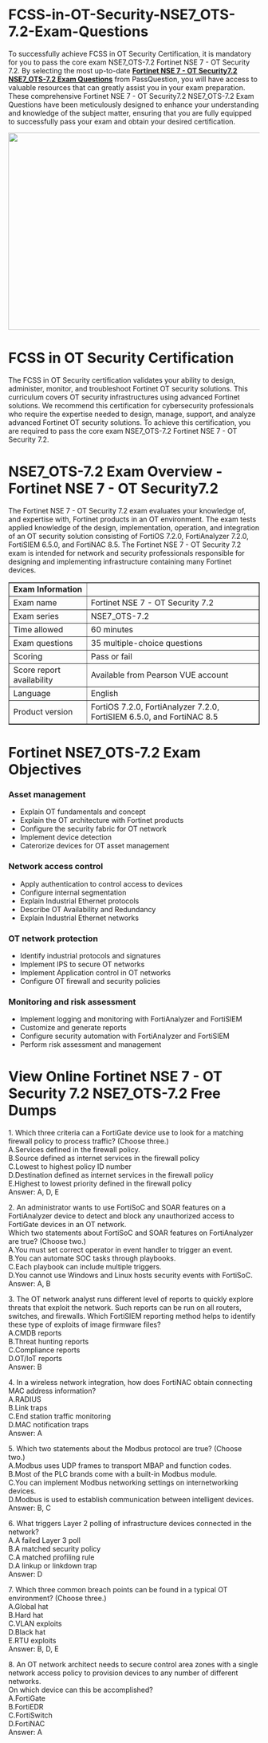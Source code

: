 # FCSS-in-OT-Security-NSE7_OTS-7.2-Exam-Questions
<p>To successfully achieve FCSS in OT Security Certification, it is mandatory for you to pass the core exam NSE7_OTS-7.2 Fortinet NSE 7 - OT Security 7.2. By selecting the most up-to-date <strong><a href="https://www.passquestion.com/nse7_ots-7-2.html">Fortinet NSE 7 - OT Security7.2 NSE7_OTS-7.2 Exam Questions</a></strong> from PassQuestion, you will have access to valuable resources that can greatly assist you in your exam preparation. These comprehensive Fortinet NSE 7 - OT Security7.2 NSE7_OTS-7.2 Exam Questions have been meticulously designed to enhance your understanding and knowledge of the subject matter, ensuring that you are fully equipped to successfully pass your exam and obtain your desired certification.&nbsp;</p>

<p><img alt="" src="https://www.passquestion.com/uploads/pqcom/images/20231109/24e61990e064906a3ed99a98b5cfe538.png" style="height:396px; width:625px" /></p>

<h1>FCSS in OT Security Certification</h1>

<p>The FCSS in OT Security certification validates your ability to design, administer, monitor, and troubleshoot Fortinet OT security solutions. This curriculum covers OT security infrastructures using advanced Fortinet solutions. We recommend this certification for cybersecurity professionals who require the expertise needed to design, manage, support, and analyze advanced Fortinet OT security solutions. To achieve this certification, you are required to pass the core exam NSE7_OTS-7.2 Fortinet NSE 7 - OT Security 7.2.</p>

<h1>NSE7_OTS-7.2 Exam Overview - Fortinet NSE 7 - OT Security7.2</h1>

<p>The Fortinet NSE 7 - OT Security 7.2 exam evaluates your knowledge of, and expertise with, Fortinet products in an OT environment. The exam tests applied knowledge of the design, implementation, operation, and integration of an OT security solution consisting of FortiOS 7.2.0, FortiAnalyzer 7.2.0, FortiSIEM 6.5.0, and FortiNAC 8.5. The Fortinet NSE 7 - OT Security 7.2 exam is intended for network and security professionals responsible for designing and implementing infrastructure containing many Fortinet devices.&nbsp;</p>

<table border="1" id="642823c1-a5c6-485f-89f2-6577ccc49caf">
	<tbody>
		<tr>
			<td><strong>Exam Information</strong></td>
			<td>&nbsp;</td>
		</tr>
		<tr>
			<td>Exam name</td>
			<td>Fortinet NSE 7 - OT Security 7.2</td>
		</tr>
		<tr>
			<td>Exam series</td>
			<td>NSE7_OTS-7.2</td>
		</tr>
		<tr>
			<td>Time allowed</td>
			<td>60 minutes</td>
		</tr>
		<tr>
			<td>Exam questions</td>
			<td>35 multiple-choice questions</td>
		</tr>
		<tr>
			<td>Scoring</td>
			<td>Pass or fail</td>
		</tr>
		<tr>
			<td>Score report availability</td>
			<td>Available from Pearson VUE account</td>
		</tr>
		<tr>
			<td>Language</td>
			<td>English</td>
		</tr>
		<tr>
			<td>Product version</td>
			<td>FortiOS 7.2.0, FortiAnalyzer 7.2.0, FortiSIEM 6.5.0, and FortiNAC 8.5</td>
		</tr>
	</tbody>
</table>

<h1>Fortinet NSE7_OTS-7.2 Exam Objectives</h1>

<h3>Asset management</h3>

<ul>
	<li>Explain OT fundamentals and concept</li>
	<li>Explain the OT architecture with Fortinet products</li>
	<li>Configure the security fabric for OT network</li>
	<li>Implement device detection</li>
	<li>Caterorize devices for OT asset management</li>
</ul>

<h3>Network access control</h3>

<ul>
	<li>Apply authentication to control access to devices</li>
	<li>Configure internal segmentation</li>
	<li>Explain Industrial Ethernet protocols</li>
	<li>Describe OT Availability and Redundancy</li>
	<li>Explain Industrial Ethernet networks</li>
</ul>

<h3>OT network protection</h3>

<ul>
	<li>Identify industrial protocols and signatures</li>
	<li>Implement IPS to secure OT networks</li>
	<li>Implement Application control in OT networks</li>
	<li>Configure OT firewall and security policies</li>
</ul>

<h3>Monitoring and risk assessment</h3>

<ul>
	<li>Implement logging and monitoring with FortiAnalyzer and FortiSIEM</li>
	<li>Customize and generate reports</li>
	<li>Configure security automation with FortiAnalyzer and FortiSIEM</li>
	<li>Perform risk assessment and management</li>
</ul>

<h1>View Online Fortinet NSE 7 - OT Security 7.2 NSE7_OTS-7.2 Free Dumps</h1>

<p>1. Which three criteria can a FortiGate device use to look for a matching firewall policy to process traffic? (Choose three.)<br />
A.Services defined in the firewall policy.<br />
B.Source defined as internet services in the firewall policy<br />
C.Lowest to highest policy ID number<br />
D.Destination defined as internet services in the firewall policy<br />
E.Highest to lowest priority defined in the firewall policy<br />
Answer: A, D, E</p>

<p>2. An administrator wants to use FortiSoC and SOAR features on a FortiAnalyzer device to detect and block any unauthorized access to FortiGate devices in an OT network.<br />
Which two statements about FortiSoC and SOAR features on FortiAnalyzer are true? (Choose two.)<br />
A.You must set correct operator in event handler to trigger an event.<br />
B.You can automate SOC tasks through playbooks.<br />
C.Each playbook can include multiple triggers.<br />
D.You cannot use Windows and Linux hosts security events with FortiSoC.<br />
Answer: A, B</p>

<p>3. The OT network analyst runs different level of reports to quickly explore threats that exploit the network. Such reports can be run on all routers, switches, and firewalls. Which FortiSIEM reporting method helps to identify these type of exploits of image firmware files?<br />
A.CMDB reports<br />
B.Threat hunting reports<br />
C.Compliance reports<br />
D.OT/loT reports<br />
Answer: B</p>

<p>4. In a wireless network integration, how does FortiNAC obtain connecting MAC address information?<br />
A.RADIUS<br />
B.Link traps<br />
C.End station traffic monitoring<br />
D.MAC notification traps<br />
Answer: A</p>

<p>5. Which two statements about the Modbus protocol are true? (Choose two.)<br />
A.Modbus uses UDP frames to transport MBAP and function codes.<br />
B.Most of the PLC brands come with a built-in Modbus module.<br />
C.You can implement Modbus networking settings on internetworking devices.<br />
D.Modbus is used to establish communication between intelligent devices.<br />
Answer: B, C</p>

<p>6. What triggers Layer 2 polling of infrastructure devices connected in the network?<br />
A.A failed Layer 3 poll<br />
B.A matched security policy<br />
C.A matched profiling rule<br />
D.A linkup or linkdown trap<br />
Answer: D</p>

<p>7. Which three common breach points can be found in a typical OT environment? (Choose three.)<br />
A.Global hat<br />
B.Hard hat<br />
C.VLAN exploits<br />
D.Black hat<br />
E.RTU exploits<br />
Answer: B, D, E</p>

<p>8. An OT network architect needs to secure control area zones with a single network access policy to provision devices to any number of different networks.<br />
On which device can this be accomplished?<br />
A.FortiGate<br />
B.FortiEDR<br />
C.FortiSwitch<br />
D.FortiNAC<br />
Answer: A</p>
